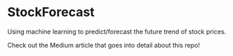 # StockForecast
Using machine learning to predict/forecast the future trend of stock prices.


Check out the Medium article that goes into detail about this repo!
